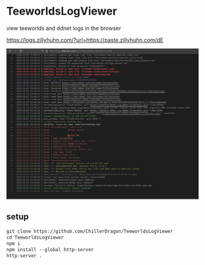 # TeeworldsLogViewer
view teeworlds and ddnet logs in the browser

https://logs.zillyhuhn.com/?url=https://paste.zillyhuhn.com/dE

![preview](./img/preview.png)

## setup

```
git clone https://github.com/ChillerDragon/TeeworldsLogViewer
cd TeeworldsLogViewer
npm i
npm install --global http-server
http-server .
```

